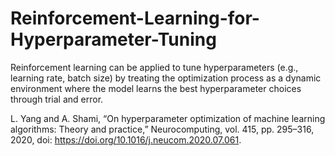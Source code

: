 # Reinforcement-Learning-for-Hyperparameter-Tuning
Reinforcement learning can be applied to tune hyperparameters (e.g., learning rate, batch size) by treating the optimization process as a dynamic environment where the model learns the best hyperparameter choices through trial and error.

L. Yang and A. Shami, “On hyperparameter optimization of machine learning algorithms: Theory and practice,” Neurocomputing, vol. 415, pp. 295–316, 2020, doi: https://doi.org/10.1016/j.neucom.2020.07.061.
